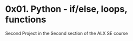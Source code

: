 # 0x01. Python - if/else, loops, functions

Second Project in the Second section of the ALX SE course
